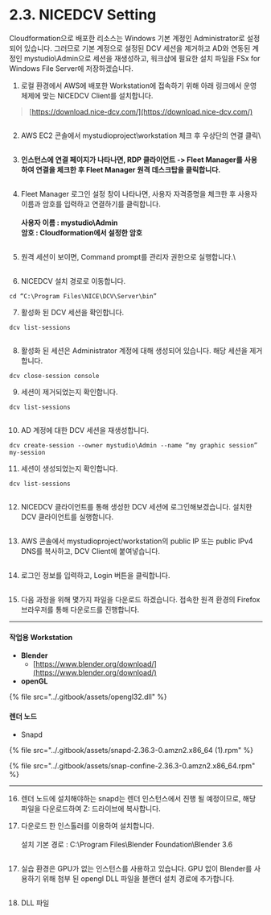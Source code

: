 # 2.3. NICEDCV Setting

Cloudformation으로 배포한 리소스는 Windows 기본 계정인 Administrator로 설정되어 있습니다. 그러므로 기본 계정으로 설정된 DCV 세션을 제거하고 AD와 연동된 계정인 mystudio\Admin으로 세션을 재생성하고, 워크샵에 필요한 설치 파일을 FSx for Windows File Server에 저장하겠습니다.



1. 로컬 환경에서 AWS에 배포한 Workstation에 접속하기 위해 아래 링크에서 운영체제에 맞는 NICEDCV Client를 설치합니다.

> [https://download.nice-dcv.com/](https://download.nice-dcv.com/)

<figure><img src="../.gitbook/assets/image (7).png" alt=""><figcaption></figcaption></figure>

2. AWS EC2 콘솔에서 mystudioproject\workstation 체크 후 우상단의 연결 클릭\


<figure><img src="../.gitbook/assets/image.png" alt=""><figcaption></figcaption></figure>

3. **인스턴스에 연결 페이지가 나타나면, RDP 클라이언트 -> Fleet Manager를 사용하여 연결을 체크한 후 Fleet Manager 원격 데스크탑을 클릭합니다.**

<figure><img src="../.gitbook/assets/image (1).png" alt=""><figcaption></figcaption></figure>

4. Fleet Manager 로그인 설정 창이 나타나면, 사용자 자격증명을 체크한 후 사용자 이름과 암호를 입력하고 연결하기를 클릭합니다.\
   \
   **사용자 이름 : mystudio\Admin**\
   **암호 : Cloudformation에서 설정한 암호**

<figure><img src="../.gitbook/assets/image (2).png" alt=""><figcaption></figcaption></figure>

5. 원격 세션이 보이면, Command prompt를 관리자 권한으로 실행합니다.\


<figure><img src="../.gitbook/assets/image (3).png" alt=""><figcaption></figcaption></figure>

6. NICEDCV 설치 경로로 이동합니다.

```
cd “C:\Program Files\NICE\DCV\Server\bin”
```

7. 활성화 된 DCV 세션을 확인합니다.

```
dcv list-sessions
```

<figure><img src="../.gitbook/assets/image (4).png" alt=""><figcaption></figcaption></figure>

8. 활성화 된 세션은 Administrator 계정에 대해 생성되어 있습니다. 해당 세션을 제거합니다.

```
dcv close-session console
```

9. 세션이 제거되었는지 확인합니다.

```
dcv list-sessions
```

<figure><img src="../.gitbook/assets/image (5).png" alt=""><figcaption></figcaption></figure>

10. AD 계정에 대한 DCV 세션을 재생성합니다.

```
dcv create-session --owner mystudio\Admin --name “my graphic session” my-session
```

11. 세션이 생성되었는지 확인합니다.

```
dcv list-sessions
```

<figure><img src="../.gitbook/assets/image (6).png" alt=""><figcaption></figcaption></figure>

12. NICEDCV 클라이언트를 통해 생성한 DCV 세션에 로그인해보겠습니다. 설치한 DCV 클라이언트를 실행합니다.

<figure><img src="../.gitbook/assets/image (9).png" alt=""><figcaption></figcaption></figure>

13. AWS 콘솔에서 mystudioproject/workstation의 public IP 또는 public IPv4 DNS를 복사하고, DCV Client에 붙여넣습니다.

<figure><img src="../.gitbook/assets/image (8).png" alt=""><figcaption></figcaption></figure>

14. 로그인 정보를 입력하고, Login 버튼을 클릭합니다.

<figure><img src="../.gitbook/assets/image (10).png" alt=""><figcaption></figcaption></figure>

15. 다음 과정을 위해 몇가지 파일을 다운로드 하겠습니다. 접속한 원격 환경의 Firefox 브라우저를 통해 다운로드를 진행합니다.

***

#### **작업용 Workstation**

* **Blender**
  * &#x20;[https://www.blender.org/download/](https://www.blender.org/download/)
* **openGL**

{% file src="../.gitbook/assets/opengl32.dll" %}

#### 렌더 노드

* Snapd

{% file src="../.gitbook/assets/snapd-2.36.3-0.amzn2.x86_64 (1).rpm" %}

{% file src="../.gitbook/assets/snap-confine-2.36.3-0.amzn2.x86_64.rpm" %}

***



16. 렌더 노드에 설치해야하는 snapd는 렌더 인스턴스에서 진행 될 예정이므로, 해당 파일을 다운로드하여 Z: 드라이브에 복사합니다.



16. 다운로드 한 인스톨러를 이용하여 설치합니다.\
    \
    설치 기본 경로 : C:\Program Files\Blender Foundation\Blender 3.6

<figure><img src="../.gitbook/assets/image (11).png" alt=""><figcaption></figcaption></figure>

17. 실습 환경은 GPU가 없는 인스턴스를 사용하고 있습니다. GPU 없이 Blender를 사용하기 위해 첨부 된 opengl DLL 파일을 블랜더 설치 경로에 추가합니다.

<figure><img src="../.gitbook/assets/image (12).png" alt=""><figcaption></figcaption></figure>

18. &#x20;DLL 파일
